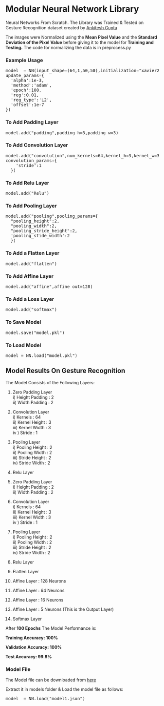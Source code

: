 # Modular Neural Network Library
Neural Networks From Scratch. The Library was Trained & Tested on Gesture Recognition dataset created by <a href="https://github.com/ankitesh97">Ankitesh Gupta</a>

The images were Normalized using the <b>Mean Pixel Value</b> and the <b>Standard Deviation of the Pixel Value</b> before giving it to the model for <b>Training and Testing.</b> The code for normalizing the data is in preprocess.py

### Example Usage
<pre>
model  = NN(input_shape=(64,1,50,50),initialization="xavier2",
update_params={
  'alpha':1e-3,
  'method':'adam',
  'epoch':100,
  'reg':0.01,
  'reg_type':'L2',
  'offset':1e-7
})</pre>

### To Add Padding Layer
<pre>model.add("padding",padding_h=3,padding_w=3)</pre>

### To Add Convolution Layer
<pre>model.add("convolution",num_kernels=64,kernel_h=3,kernel_w=3,
convolution_params:{
    'stride':1
  })
</pre>
### To Add Relu Layer
<pre>model.add("Relu")</pre>

### To Add Pooling Layer
<pre>model.add("pooling",pooling_params={
  "pooling_height":2,
  "pooling_width":2,
  "pooling_stride_height":2,
  'pooling_stide_width':2
  })
</pre>
### To Add a Flatten Layer
<pre>model.add("flatten")</pre>

### To Add Affine Layer
<pre>model.add("affine",affine_out=128)</pre>

### To Add a Loss Layer
<pre>model.add("softmax")</pre>

### To Save Model
<pre>model.save("model.pkl")</pre>

### To Load Model
<pre>model = NN.load("model.pkl")</pre>

## Model Results On Gesture Recognition

The Model Consists of the Following Layers:

1) Zero Padding Layer \
  i) Height Padding : 2 \
 ii) Width Padding : 2

2) Convolution Layer \
  i) Kernels : 64 \
 ii) Kernel Height : 3 \
iii) Kernel Width  : 3 \
iv ) Stride        : 1

3) Pooling Layer \
  i) Pooling Height : 2 \
 ii) Pooling Width : 2 \
iii) Stride Height : 2 \
 iv) Stride Width  : 2

4) Relu Layer

5) Zero Padding Layer \
  i) Height Padding : 2 \
 ii) Width Padding : 2

6) Convolution Layer \
  i) Kernels : 64 \
 ii) Kernel Height : 3 \
iii) Kernel Width  : 3 \
iv ) Stride        : 1

7) Pooling Layer \
  i) Pooling Height : 2 \
 ii) Pooling Width : 2 \
iii) Stride Height : 2 \
 iv) Stride Width  : 2
8) Relu Layer

9) Flatten Layer

10) Affine Layer : 128 Neurons

11) Affine Layer : 64 Neurons

12) Affine Layer : 16 Neurons

13) Affine Layer : 5 Neurons (This is the Output Layer)

14) Softmax Layer

After <b>100 Epochs</b> The Model Performance is:

<b>Training Accuracy: 100%</b>

<b>Validation Accuracy: 100%</b>

<b>Test Accuracy:  99.8%</b>

### Model File
The Model file can be downloaded from <a href="https://drive.google.com/open?id=0B6OWaNVUCQvaeWo3aTJoWlpOdWM">here</a>

Extract it in models folder &
Load the model file as follows: 
<pre>model  = NN.load("model1.json")</pre>
